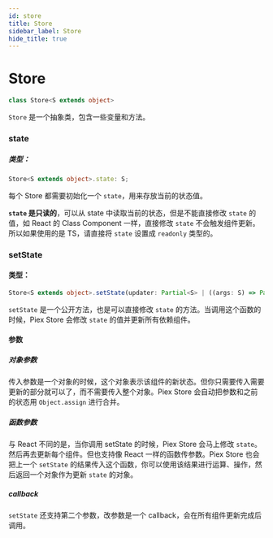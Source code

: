```yaml
---
id: store
title: Store
sidebar_label: Store
hide_title: true
---
```


# Store

```ts
class Store<S extends object>
```

`Store` 是一个抽象类，包含一些变量和方法。

### state

##### 类型：

```ts
Store<S extends object>.state: S;
```

每个 Store 都需要初始化一个 `state`，用来存放当前的状态值。

**`state` 是只读的**，可以从 state 中读取当前的状态，但是不能直接修改 `state` 的值，如 React 的 Class Component 一样，直接修改 `state` 不会触发组件更新。所以如果使用的是 TS，请直接将 `state` 设置成 `readonly` 类型的。

### setState

#### 类型：

```ts
Store<S extends object>.setState(updater: Partial<S> | ((args: S) => Partial<S>), cb?: (() => void) | undefined): Promise<{}>
```

`setState` 是一个公开方法，也是可以直接修改 `state` 的方法。当调用这个函数的时候，Piex Store 会修改 `state` 的值并更新所有依赖组件。

#### 参数

##### 对象参数

传入参数是一个对象的时候，这个对象表示该组件的新状态。但你只需要传入需要更新的部分就可以了，而不需要传入整个对象。Piex Store 会自动把参数和之前的状态用 `Object.assign` 进行合并。

##### 函数参数

与 React 不同的是，当你调用 setState 的时候，Piex Store 会马上修改 `state`。然后再去更新每个组件。但也支持像 React 一样的函数传参数。Piex Store 也会把上一个 `setState` 的结果传入这个函数，你可以使用该结果进行运算、操作，然后返回一个对象作为更新 `state` 的对象。

##### callback

`setState` 还支持第二个参数，改参数是一个 callback，会在所有组件更新完成后调用。